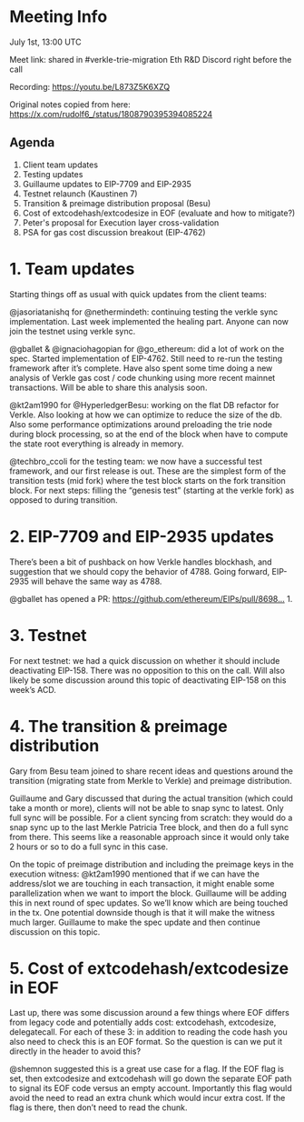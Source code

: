 # Meeting Info

July 1st, 13:00 UTC

Meet link: shared in #verkle-trie-migration Eth R&D Discord right before the call

Recording: https://youtu.be/L873Z5K6XZQ

Original notes copied from here: https://x.com/rudolf6_/status/1808790395394085224

## Agenda

1. Client team updates
2. Testing updates
3. Guillaume updates to EIP-7709 and EIP-2935
4. Testnet relaunch (Kaustinen 7)
5. Transition & preimage distribution proposal (Besu)
6. Cost of extcodehash/extcodesize in EOF (evaluate and how to mitigate?)
7. Peter's proposal for Execution layer cross-validation
8. PSA for gas cost discussion breakout (EIP-4762)


# 1. Team updates
Starting things off as usual with quick updates from the client teams:

@jasoriatanishq for @nethermindeth: continuing testing the verkle sync implementation. Last week implemented the healing part. Anyone can now join the testnet using verkle sync.

@gballet & @ignaciohagopian for @go_ethereum: did a lot of work on the spec. Started implementation of EIP-4762. Still need to re-run the testing framework after it’s complete. Have also spent some time doing a new analysis of Verkle gas cost / code chunking using more recent mainnet transactions. Will be able to share this analysis soon.

@kt2am1990 for @HyperledgerBesu: working on the flat DB refactor for Verkle. Also looking at how we can optimize to reduce the size of the db. Also some performance optimizations around preloading the trie node during block processing, so at the end of the block when have to compute the state root everything is already in memory.

@techbro_ccoli for the testing team: we now have a successful test framework, and our first release is out. These are the simplest form of the transition tests (mid fork) where the test block starts on the fork transition block. For next steps: filling the “genesis test” (starting at the verkle fork) as opposed to during transition.

# 2. EIP-7709 and EIP-2935 updates
There’s been a bit of pushback on how Verkle handles blockhash, and suggestion that we should copy the behavior of 4788. Going forward, EIP-2935 will behave the same way as 4788.

@gballet has opened a PR: https://github.com/ethereum/EIPs/pull/8698… 1.

# 3. Testnet
For next testnet: we had a quick discussion on whether it should include deactivating EIP-158. There was no opposition to this on the call. Will also likely be some discussion around this topic of deactivating EIP-158 on this week’s ACD.

# 4. The transition & preimage distribution
Gary from Besu team joined to share recent ideas and questions around the transition (migrating state from Merkle to Verkle) and preimage distribution.

Guillaume and Gary discussed that during the actual transition (which could take a month or more), clients will not be able to snap sync to latest. Only full sync will be possible. For a client syncing from scratch: they would do a snap sync up to the last Merkle Patricia Tree block, and then do a full sync from there. This seems like a reasonable approach since it would only take 2 hours or so to do a full sync in this case.

On the topic of preimage distribution and including the preimage keys in the execution witness: @kt2am1990 mentioned that if we can have the address/slot we are touching in each transaction, it might enable some parallelization when we want to import the block. Guillaume will be adding this in next round of spec updates. So we’ll know which are being touched in the tx. One potential downside though is that it will make the witness much larger. Guillaume to make the spec update and then continue discussion on this topic.

# 5. Cost of extcodehash/extcodesize in EOF
Last up, there was some discussion around a few things where EOF differs from legacy code and potentially adds cost: extcodehash, extcodesize, delegatecall. For each of these 3: in addition to reading the code hash you also need to check this is an EOF format. So the question is can we put it directly in the header to avoid this?

@shemnon suggested this is a great use case for a flag. If the EOF flag is set, then extcodesize and extcodehash will go down the separate EOF path to signal its EOF code versus an empty account. Importantly this flag would avoid the need to read an extra chunk which would incur extra cost. If the flag is there, then don’t need to read the chunk.

